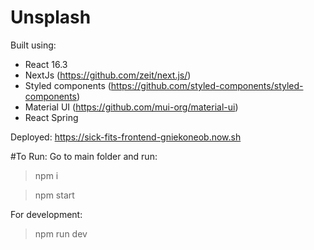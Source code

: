 # Unsplash

Built using:
- React 16.3
- NextJs (https://github.com/zeit/next.js/)
- Styled components (https://github.com/styled-components/styled-components)
- Material UI (https://github.com/mui-org/material-ui)
- React Spring

Deployed: https://sick-fits-frontend-gniekoneob.now.sh

#To Run:
Go to main folder and run:
> npm i

> npm start

For development:
> npm run dev
